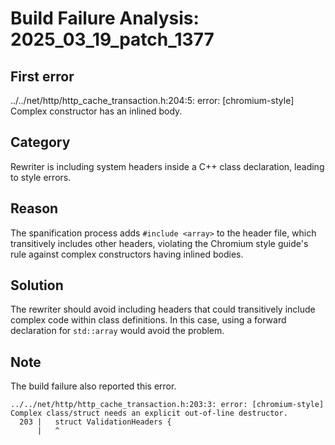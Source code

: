 # Build Failure Analysis: 2025_03_19_patch_1377

## First error

../../net/http/http_cache_transaction.h:204:5: error: [chromium-style] Complex constructor has an inlined body.

## Category
Rewriter is including system headers inside a C++ class declaration, leading to style errors.

## Reason
The spanification process adds `#include <array>` to the header file, which transitively includes other headers, violating the Chromium style guide's rule against complex constructors having inlined bodies.

## Solution
The rewriter should avoid including headers that could transitively include complex code within class definitions.  In this case, using a forward declaration for `std::array` would avoid the problem.

## Note
The build failure also reported this error.
```
../../net/http/http_cache_transaction.h:203:3: error: [chromium-style] Complex class/struct needs an explicit out-of-line destructor.
  203 |   struct ValidationHeaders {
      |   ^